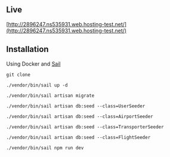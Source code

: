 ## Live
[http://2896247.ns535931.web.hosting-test.net/](http://2896247.ns535931.web.hosting-test.net/)
## Installation

Using Docker and [Sail](https://laravel.com/docs/11.x/installation#docker-installation-using-sail)
```
git clone
```
```
./vendor/bin/sail up -d
```
```
./vendor/bin/sail artisan migrate
```
```
./vendor/bin/sail artisan db:seed --class=UserSeeder
```
```
./vendor/bin/sail artisan db:seed --class=AirportSeeder
```
```
./vendor/bin/sail artisan db:seed --class=TransporterSeeder
```
```
./vendor/bin/sail artisan db:seed --class=FlightSeeder
```
```
./vendor/bin/sail npm run dev
```